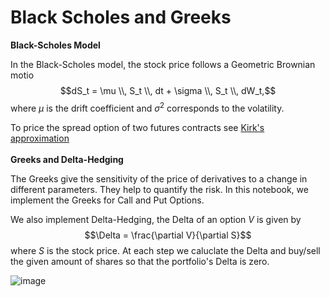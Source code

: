 # Black Scholes and Greeks

**Black-Scholes Model**

In the Black-Scholes model, the stock price follows a Geometric Brownian motio
$$dS_t = \mu \\, S_t \\, dt + \sigma \\, S_t \\, dW_t,$$
where $\mu$ is the drift coefficient and $\sigma^2$ corresponds to the volatility.

To price the spread option of two futures contracts see [Kirk's approximation](https://github.com/alexisdpc/Black-Scholes-and-Greeks/blob/main/Kirks-approximation/kirks-approx.md)
\
\
**Greeks and Delta-Hedging**

The Greeks give the sensitivity of the price of derivatives to a change in different parameters. They help to quantify the risk. In this notebook, we implement the Greeks for Call and Put Options.

We also implement Delta-Hedging, the Delta of an option $V$ is given by
$$\Delta = \frac{\partial V}{\partial S}$$
where $S$ is the stock price. At each step we caluclate the Delta and buy/sell the given amount of shares so that the portfolio's Delta is zero.

![image](https://github.com/alexisdpc/Black-Scholes-and-Greeks/assets/124795834/13b9e5cb-d120-4294-8a57-63a870ce44a7)


